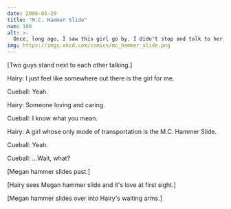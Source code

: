 ```yaml
---
date: 2006-05-29
title: "M.C. Hammer Slide"
num: 108
alt: >-
  Once, long ago, I saw this girl go by. I didn't stop and talk to her, and I've regretted it ever since.
img: https://imgs.xkcd.com/comics/mc_hammer_slide.png
---
```

[Two guys stand next to each other talking.]

Hairy: I just feel like somewhere out there is the girl for me.

Cueball: Yeah.

Hairy: Someone loving and caring.

Cueball: I know what you mean.

Hairy: A girl whose only mode of transportation is the M.C. Hammer Slide.

Cueball: Yeah.

Cueball: ...Wait, what?

[Megan hammer slides past.]

[Hairy sees Megan hammer slide and it's love at first sight.]

[Megan hammer slides over into Hairy's waiting arms.]